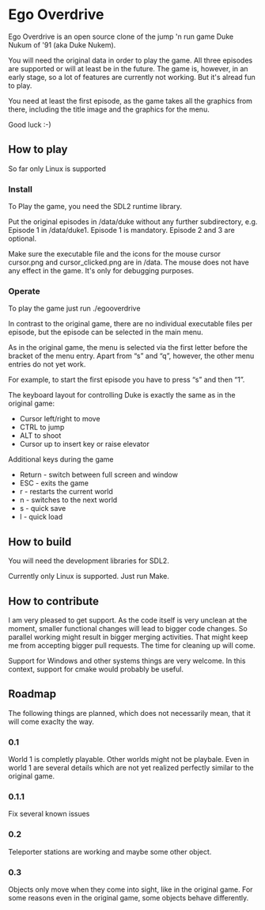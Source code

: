 # Ego Overdrive
Ego Overdrive is an open source clone of the jump 'n run game Duke Nukum of '91 (aka Duke Nukem).

You will need the original data in order to play the game. All three episodes are supported or will at least be in the future. The game is, however, in an early stage, so a lot of features are currently not working. But it's alread fun to play.

You need at least the first episode, as the game takes all the graphics from there, including the title image and the graphics for the menu.

Good luck :-)


## How to play
So far only Linux is supported

### Install
To Play the game, you need the SDL2 runtime library.

Put the original episodes in <game path>/data/duke<episode no> without any further subdirectory, e.g. Episode 1 in <game path>/data/duke1. Episode 1 is mandatory. Episode 2 and 3 are optional.

Make sure the executable file and the icons for the mouse cursor cursor.png and cursor_clicked.png are in <game path>/data. The mouse does not have any effect in the game. It's only for debugging purposes.

### Operate
To play the game just run ./egooverdrive

In contrast to the original game, there are no individual executable files per episode, but the episode can be selected in the main menu.

As in the original game, the menu is selected via the first letter before the bracket of the menu entry. Apart from “s” and “q”, however, the other menu entries do not yet work.

For example, to start the first episode you have to press “s” and then “1”.

The keyboard layout for controlling Duke is exactly the same as in the original game:
* Cursor left/right to move
* CTRL to jump
* ALT to shoot
* Cursor up to insert key or raise elevator

Additional keys during the game
* Return - switch between full screen and window
* ESC - exits the game
* r - restarts the current world
* n - switches to the next world
* s - quick save
* l - quick load


## How to build
You will need the development libraries for SDL2.

Currently only Linux is supported. Just run Make.

## How to contribute
I am very pleased to get support. As the code itself is very unclean at the moment, smaller functional changes will lead to bigger code changes. So parallel working might result in bigger merging activities. That might keep me from accepting bigger pull requests. The time for cleaning up will come.

Support for Windows and other systems things are very welcome. In this context, support for cmake would probably be useful.



## Roadmap
The following things are planned, which does not necessarily mean, that it will come exaclty the way.

### 0.1
World 1 is completly playable. Other worlds might not be playbale. Even in world 1 are several details which are not yet realized perfectly similar to the original game.

### 0.1.1
Fix several known issues

### 0.2
Teleporter stations are working and maybe some other object.

### 0.3
Objects only move when they come into sight, like in the original game. For some reasons even in the original game, some objects behave differently.
